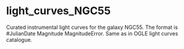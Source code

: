 # light_curves_NGC55
Curated instrumental light curves for the galaxy NGC55. The format is #JulianDate Magnitude MagnitudeError. Same as in OGLE light curves catalogue.

